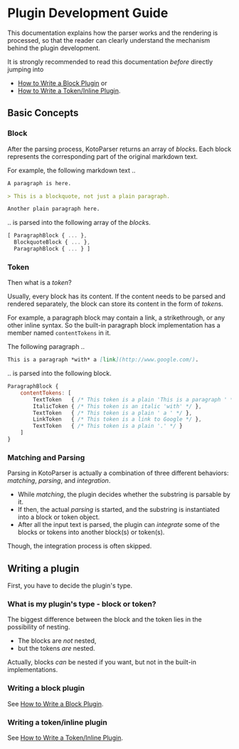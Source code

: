 # Plugin Development Guide

This documentation explains how the parser works and the rendering is processed,
so that the reader can clearly understand the mechanism behind the plugin development.

It is strongly recommended to read this documentation *before* directly jumping into

- [How to Write a Block Plugin](/doc/plugin_block.md) or
- [How to Write a Token/Inline Plugin](/doc/plugin_token.md).

## Basic Concepts

### Block

After the parsing process, KotoParser returns an array of *block*s.
Each block represents the corresponding part of the original markdown text.

For example, the following markdown text ..

```markdown
A paragraph is here.

> This is a blockquote, not just a plain paragraph.

Another plain paragraph here.
```

.. is parsed into the following array of the *block*s.

```javascript
[ ParagraphBlock { ... },
  BlockquoteBlock { ... },
  ParagraphBlock { ... } ]
```

### Token

Then what is a *token*?

Usually, every block has its content.
If the content needs to be parsed and rendered separately,
the block can store its content in the form of *token*s.

For example, a paragraph block may contain a link, a strikethrough, or any other inline syntax.
So the built-in paragraph block implementation has a member named `contentTokens` in it.

The following paragraph ..

```markdown
This is a paragraph *with* a [link](http://www.google.com/).
```

.. is parsed into the following block.

```javascript
ParagraphBlock {
    contentTokens: [
        TextToken   { /* This token is a plain 'This is a paragraph ' */ },
        ItalicToken { /* This token is an italic 'with' */ },
        TextToken   { /* This token is a plain ' a ' */ },
        LinkToken   { /* This token is a link to Google */ },
        TextToken   { /* This token is a plain '.' */ }
    ]
}
```

### Matching and Parsing

Parsing in KotoParser is actually a combination of three different behaviors: *matching*, *parsing*, and *integration*.

- While *matching*, the plugin decides whether the substring is parsable by it.
- If then, the actual *parsing* is started, and the substring is instantiated into a block or token object.
- After all the input text is parsed, the plugin can *integrate* some of the blocks or tokens into another block(s) or token(s).

Though, the integration process is often skipped.

## Writing a plugin

First, you have to decide the plugin's type.

### What is my plugin's type - block or token?

The biggest difference between the block and the token lies in the possibility of nesting.

- The blocks are *not* nested,
- but the tokens *are* nested.

Actually, blocks *can* be nested if you want, but not in the built-in implementations.

### Writing a block plugin

See [How to Write a Block Plugin](/doc/plugin_block.md).

### Writing a token/inline plugin

See [How to Write a Token/Inline Plugin](/doc/plugin_token.md).
